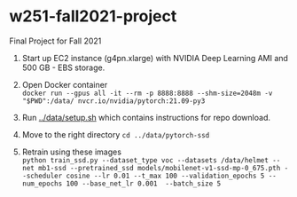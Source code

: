 # w251-fall2021-project
Final Project for Fall 2021

1. Start up EC2 instance (g4pn.xlarge) with NVIDIA Deep Learning AMI and 500 GB - EBS storage.

2. Open Docker container  
```docker run --gpus all -it --rm -p 8888:8888 --shm-size=2048m -v "$PWD":/data/ nvcr.io/nvidia/pytorch:21.09-py3```

3. Run [../data/setup.sh](setup.sh) which contains instructions for repo download.

4. Move to the right directory
```cd ../data/pytorch-ssd```

5. Retrain using these images  
```python train_ssd.py --dataset_type voc --datasets /data/helmet --net mb1-ssd --pretrained_ssd models/mobilenet-v1-ssd-mp-0_675.pth --scheduler cosine --lr 0.01 --t_max 100 --validation_epochs 5 --num_epochs 100 --base_net_lr 0.001  --batch_size 5```

